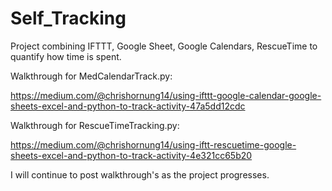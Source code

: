 # Self_Tracking
Project combining IFTTT, Google Sheet, Google Calendars, RescueTime to quantify how time is spent.

Walkthrough for MedCalendarTrack.py:

https://medium.com/@chrishornung14/using-ifttt-google-calendar-google-sheets-excel-and-python-to-track-activity-47a5dd12cdc

Walkthrough for RescueTimeTracking.py:

https://medium.com/@chrishornung14/using-iftt-rescuetime-google-sheets-excel-and-python-to-track-activity-4e321cc65b20

I will continue to post walkthrough's as the project progresses.
